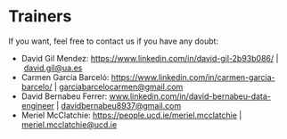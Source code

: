 # Trainers
If you want, feel free to contact us if you have any doubt:

* David Gil Mendez: https://www.linkedin.com/in/david-gil-2b93b086/ | david.gil@ua.es
* Carmen García Barceló: https://www.linkedin.com/in/carmen-garcia-barcelo/ | garciabarcelocarmen@gmail.com
* David Bernabeu Ferrer: www.linkedin.com/in/david-bernabeu-data-engineer | davidbernabeu8937@gmail.com
* Meriel McClatchie: https://people.ucd.ie/meriel.mcclatchie | meriel.mcclatchie@ucd.ie
